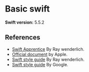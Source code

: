 # Basic swift

**Swift version:** 5.5.2

## References
- [Swift Apprentice](https://www.raywenderlich.com/books/swift-apprentice) By Ray wenderlich.
- [Official document](https://docs.swift.org/swift-book/LanguageGuide/TheBasics.html) by Apple.
- [Swift style guide](https://github.com/raywenderlich/swift-style-guide#naming) By Ray wenderlich.
- [Swift style guide](https://google.github.io/swift/) By Google.
